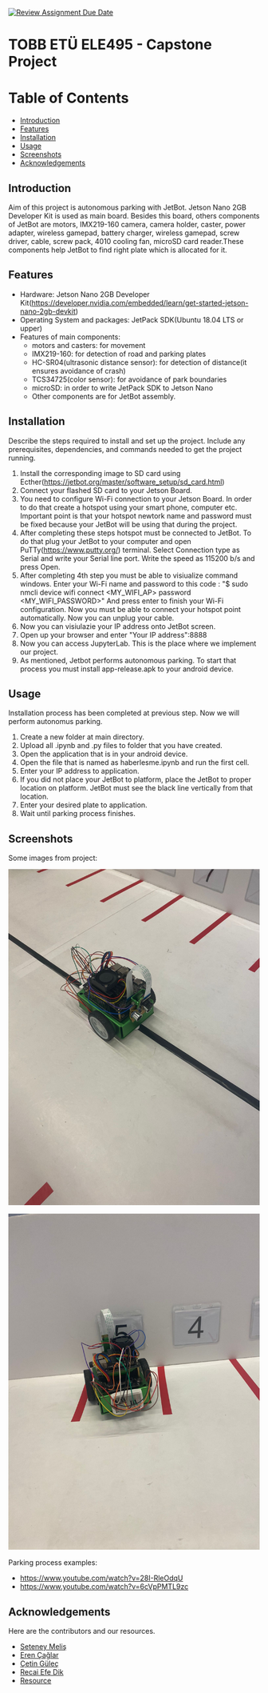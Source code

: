 [![Review Assignment Due Date](https://classroom.github.com/assets/deadline-readme-button-22041afd0340ce965d47ae6ef1cefeee28c7c493a6346c4f15d667ab976d596c.svg)](https://classroom.github.com/a/5mCoF9-h)
# TOBB ETÜ ELE495 - Capstone Project

# Table of Contents
- [Introduction](#introduction)
- [Features](#features)
- [Installation](#installation)
- [Usage](#usage)
- [Screenshots](#screenshots)
- [Acknowledgements](#acknowledgements)

## Introduction
Aim of this project is autonomous parking with JetBot. Jetson Nano 2GB Developer Kit is used as main board. Besides this board, others components of JetBot are motors, IMX219-160 camera, camera holder, caster, power adapter, wireless gamepad, battery charger, wireless gamepad, screw driver, cable, screw pack, 4010 cooling fan, microSD card reader.These components help JetBot to find right plate which is allocated for it.

## Features
- Hardware: Jetson Nano 2GB Developer Kit(https://developer.nvidia.com/embedded/learn/get-started-jetson-nano-2gb-devkit)
- Operating System and packages: JetPack SDK(Ubuntu 18.04 LTS or upper)
- Features of main components:
    - motors and casters: for movement
    - IMX219-160: for detection of road and parking plates
    - HC-SR04(ultrasonic distance sensor): for detection of distance(it ensures avoidance of crash)
    - TCS34725(color sensor): for avoidance of park boundaries
    - microSD: in order to write JetPack SDK to Jetson Nano
    - Other components are for JetBot assembly.
    

## Installation
Describe the steps required to install and set up the project. Include any prerequisites, dependencies, and commands needed to get the project running.
1) Install the corresponding image to SD card using Ecther(https://jetbot.org/master/software_setup/sd_card.html)
2) Connect your flashed SD card to your Jetson Board.
3) You need to configure Wi-Fi connection to your Jetson Board. In order to do that create a hotspot using your smart phone, computer etc. Important point is that your hotspot newtork name and password must be fixed because your JetBot will be using that during the project.
4) After completing these steps hotspot must be connected to JetBot. To do that plug your JetBot to your computer and open PuTTy(https://www.putty.org/) terminal. Select Connection type as Serial and write your Serial line port. Write the speed as 115200 b/s and press Open.
5) After completing 4th step you must be able to visiualize command windows. Enter your Wi-Fi name and password to this code : 
   "$ sudo nmcli device wifi connect <MY_WIFI_AP> password <MY_WIFI_PASSWORD>" 
    And press enter to finish your Wi-Fi configuration. Now you must be able to connect your hotspot point automatically. 
    Now you can unplug your cable.
6) Now you can visiulazie your IP address onto JetBot screen.
7) Open up your browser and enter "Your IP address":8888
8) Now you can access JupyterLab. This is the place where we implement our project.
9) As mentioned, Jetbot performs autonomous parking. To start that process you must install app-release.apk to your android device.

## Usage
Installation process has been completed at previous step. Now we will perform autonomus parking. 
1) Create a new folder at main directory.
2) Upload all .ipynb and .py files to folder that you have created.
3) Open the application that is in your android device.
4) Open the file that is named as haberlesme.ipynb and run the first cell.
5) Enter your IP address to application.
6) If you did not place your JetBot to platform, place the JetBot to proper location on platform. JetBot must see the black line vertically from that location.
7) Enter your desired plate to application.
8) Wait until parking process finishes.

## Screenshots
Some images from project:


![Logo](https://github.com/ELE495-2324Summer/capstoneproject-epsilon/blob/main/Images/img_1.jpg)

![Logo](https://github.com/ELE495-2324Summer/capstoneproject-epsilon/blob/main/Images/img_2.jpg)


Parking process examples:
- https://www.youtube.com/watch?v=28I-RleOdqU
- https://www.youtube.com/watch?v=6cVpPMTL9zc



## Acknowledgements
Here are the contributors and our resources.

- [Seteney Meliş](https://github.com/Seteney)
- [Eren Çağlar](https://github.com/eren-caglar)
- [Çetin Güleç](https://github.com/cetingulec)
- [Recai Efe Dik](https://github.com/RecaiEfeDik)
- [Resource](https://www.nvidia.com)
